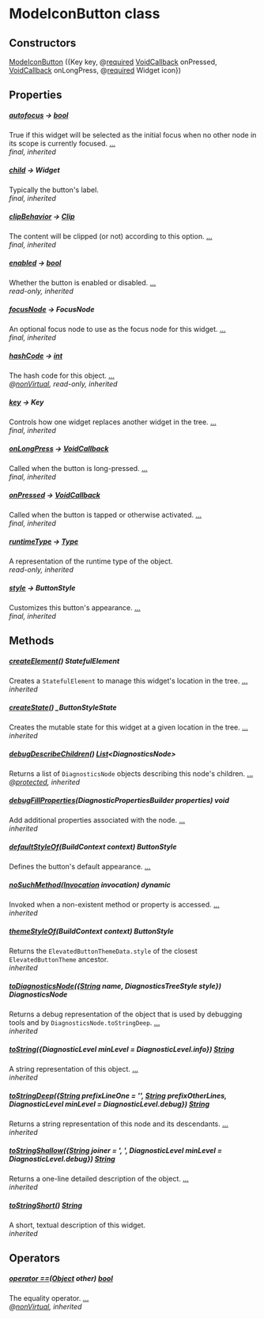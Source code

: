 


# ModeIconButton class












## Constructors

[ModeIconButton](../components_modes_toolbar/ModeIconButton/ModeIconButton.md) ({Key key, @[required](https://pub.dev/documentation/meta/1.3.0/meta/required-constant.html) [VoidCallback](https://api.flutter.dev/flutter/dart-ui/VoidCallback.html) onPressed, [VoidCallback](https://api.flutter.dev/flutter/dart-ui/VoidCallback.html) onLongPress, @[required](https://pub.dev/documentation/meta/1.3.0/meta/required-constant.html) Widget icon})

    


## Properties

##### [autofocus](../components_modes_toolbar/ModeIconButton/autofocus.md) &#8594; [bool](https://api.flutter.dev/flutter/dart-core/bool-class.html)



True if this widget will be selected as the initial focus when no other
node in its scope is currently focused. [...](../components_modes_toolbar/ModeIconButton/autofocus.md)  
_final, inherited_



##### [child](../components_modes_toolbar/ModeIconButton/child.md) &#8594; Widget



Typically the button's label.   
_final, inherited_



##### [clipBehavior](../components_modes_toolbar/ModeIconButton/clipBehavior.md) &#8594; [Clip](https://api.flutter.dev/flutter/dart-ui/Clip-class.html)



The content will be clipped (or not) according to this option. [...](../components_modes_toolbar/ModeIconButton/clipBehavior.md)  
_final, inherited_



##### [enabled](../components_modes_toolbar/ModeIconButton/enabled.md) &#8594; [bool](https://api.flutter.dev/flutter/dart-core/bool-class.html)



Whether the button is enabled or disabled. [...](../components_modes_toolbar/ModeIconButton/enabled.md)  
_read-only, inherited_



##### [focusNode](../components_modes_toolbar/ModeIconButton/focusNode.md) &#8594; FocusNode



An optional focus node to use as the focus node for this widget. [...](../components_modes_toolbar/ModeIconButton/focusNode.md)  
_final, inherited_



##### [hashCode](../components_modes_toolbar/ModeIconButton/hashCode.md) &#8594; [int](https://api.flutter.dev/flutter/dart-core/int-class.html)



The hash code for this object. [...](../components_modes_toolbar/ModeIconButton/hashCode.md)  
_@[nonVirtual](https://pub.dev/documentation/meta/1.3.0/meta/nonVirtual-constant.html), read-only, inherited_



##### [key](../components_modes_toolbar/ModeIconButton/key.md) &#8594; Key



Controls how one widget replaces another widget in the tree. [...](../components_modes_toolbar/ModeIconButton/key.md)  
_final, inherited_



##### [onLongPress](../components_modes_toolbar/ModeIconButton/onLongPress.md) &#8594; [VoidCallback](https://api.flutter.dev/flutter/dart-ui/VoidCallback.html)



Called when the button is long-pressed. [...](../components_modes_toolbar/ModeIconButton/onLongPress.md)  
_final, inherited_



##### [onPressed](../components_modes_toolbar/ModeIconButton/onPressed.md) &#8594; [VoidCallback](https://api.flutter.dev/flutter/dart-ui/VoidCallback.html)



Called when the button is tapped or otherwise activated. [...](../components_modes_toolbar/ModeIconButton/onPressed.md)  
_final, inherited_



##### [runtimeType](https://api.flutter.dev/flutter/dart-core/Object/runtimeType.html) &#8594; [Type](https://api.flutter.dev/flutter/dart-core/Type-class.html)



A representation of the runtime type of the object.   
_read-only, inherited_



##### [style](../components_modes_toolbar/ModeIconButton/style.md) &#8594; ButtonStyle



Customizes this button's appearance. [...](../components_modes_toolbar/ModeIconButton/style.md)  
_final, inherited_




## Methods

##### [createElement](../components_modes_toolbar/ModeIconButton/createElement.md)() StatefulElement



Creates a <code>StatefulElement</code> to manage this widget's location in the tree. [...](../components_modes_toolbar/ModeIconButton/createElement.md)  
_inherited_



##### [createState](../components_modes_toolbar/ModeIconButton/createState.md)() _ButtonStyleState



Creates the mutable state for this widget at a given location in the tree. [...](../components_modes_toolbar/ModeIconButton/createState.md)  
_inherited_



##### [debugDescribeChildren](../components_modes_toolbar/ModeIconButton/debugDescribeChildren.md)() [List](https://api.flutter.dev/flutter/dart-core/List-class.html)&lt;DiagnosticsNode>



Returns a list of <code>DiagnosticsNode</code> objects describing this node's
children. [...](../components_modes_toolbar/ModeIconButton/debugDescribeChildren.md)  
_@[protected](https://pub.dev/documentation/meta/1.3.0/meta/protected-constant.html), inherited_



##### [debugFillProperties](../components_modes_toolbar/ModeIconButton/debugFillProperties.md)(DiagnosticPropertiesBuilder properties) void



Add additional properties associated with the node. [...](../components_modes_toolbar/ModeIconButton/debugFillProperties.md)  
_inherited_



##### [defaultStyleOf](../components_modes_toolbar/ModeIconButton/defaultStyleOf.md)(BuildContext context) ButtonStyle



Defines the button's default appearance. [...](../components_modes_toolbar/ModeIconButton/defaultStyleOf.md)  




##### [noSuchMethod](https://api.flutter.dev/flutter/dart-core/Object/noSuchMethod.html)([Invocation](https://api.flutter.dev/flutter/dart-core/Invocation-class.html) invocation) dynamic



Invoked when a non-existent method or property is accessed. [...](https://api.flutter.dev/flutter/dart-core/Object/noSuchMethod.html)  
_inherited_



##### [themeStyleOf](../components_modes_toolbar/ModeIconButton/themeStyleOf.md)(BuildContext context) ButtonStyle



Returns the <code>ElevatedButtonThemeData.style</code> of the closest
<code>ElevatedButtonTheme</code> ancestor.   
_inherited_



##### [toDiagnosticsNode](../components_modes_toolbar/ModeIconButton/toDiagnosticsNode.md)({[String](https://api.flutter.dev/flutter/dart-core/String-class.html) name, DiagnosticsTreeStyle style}) DiagnosticsNode



Returns a debug representation of the object that is used by debugging
tools and by <code>DiagnosticsNode.toStringDeep</code>. [...](../components_modes_toolbar/ModeIconButton/toDiagnosticsNode.md)  
_inherited_



##### [toString](../components_modes_toolbar/ModeIconButton/toString.md)({DiagnosticLevel minLevel = DiagnosticLevel.info}) [String](https://api.flutter.dev/flutter/dart-core/String-class.html)



A string representation of this object. [...](../components_modes_toolbar/ModeIconButton/toString.md)  
_inherited_



##### [toStringDeep](../components_modes_toolbar/ModeIconButton/toStringDeep.md)({[String](https://api.flutter.dev/flutter/dart-core/String-class.html) prefixLineOne = '', [String](https://api.flutter.dev/flutter/dart-core/String-class.html) prefixOtherLines, DiagnosticLevel minLevel = DiagnosticLevel.debug}) [String](https://api.flutter.dev/flutter/dart-core/String-class.html)



Returns a string representation of this node and its descendants. [...](../components_modes_toolbar/ModeIconButton/toStringDeep.md)  
_inherited_



##### [toStringShallow](../components_modes_toolbar/ModeIconButton/toStringShallow.md)({[String](https://api.flutter.dev/flutter/dart-core/String-class.html) joiner = ', ', DiagnosticLevel minLevel = DiagnosticLevel.debug}) [String](https://api.flutter.dev/flutter/dart-core/String-class.html)



Returns a one-line detailed description of the object. [...](../components_modes_toolbar/ModeIconButton/toStringShallow.md)  
_inherited_



##### [toStringShort](../components_modes_toolbar/ModeIconButton/toStringShort.md)() [String](https://api.flutter.dev/flutter/dart-core/String-class.html)



A short, textual description of this widget.   
_inherited_




## Operators

##### [operator ==](../components_modes_toolbar/ModeIconButton/operator_equals.md)([Object](https://api.flutter.dev/flutter/dart-core/Object-class.html) other) [bool](https://api.flutter.dev/flutter/dart-core/bool-class.html)



The equality operator. [...](../components_modes_toolbar/ModeIconButton/operator_equals.md)  
_@[nonVirtual](https://pub.dev/documentation/meta/1.3.0/meta/nonVirtual-constant.html), inherited_











